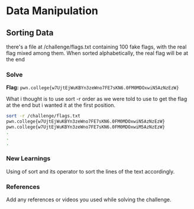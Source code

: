 # Data Manipulation

## Sorting Data
there's a file at /challenge/flags.txt containing 100 fake flags,
with the real flag mixed among them. When sorted alphabetically, 
the real flag will be at the end

### Solve
**Flag:** `pwn.college{w7UjtEjWuKBYn3zeWno7FE7sKN6.0FM0MDOxwiN5AzNzEzW}`

What i thought is to use sort -r order as we were told to use to get the flag at the end but i wanted it at the first position.
``` bash
sort -r /challenge/flags.txt
pwn.college{w7UjtEjWuKBYn3zeWno7FE7sKN6.0FM0MDOxwiN5AzNzEzW}
pwn.college{w7UjtEjWuKBYn3zeWno7FE7sKN6.0FM0MDOxwiM5AzNzEzW}
.
.
.
```

### New Learnings
Using of sort and its operator to sort the lines of the text accordingly.

### References 
Add any references or videos you used while solving the challenge.
